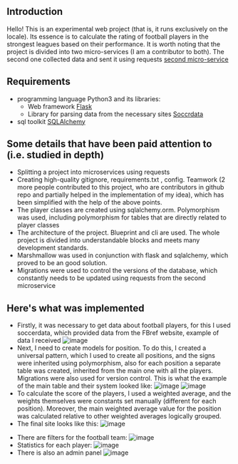 ## Introduction
Hello! This is an experimental web project (that is, it runs exclusively on the locale).  Its essence is to calculate the rating of football players in the strongest leagues based on their performance. It is worth noting that the project is divided into two micro-services (I am a contributor to both). The second one collected data and sent it using requests [second micro-service](https://github.com/Sashkhalimov/player-score-data-collection/tree/main)

## Requirements
* programming language Python3 and its libraries:
  + Web framework [Flask](https://flask.palletsprojects.com/en/3.0.x/)
  + Library for parsing data from the necessary sites [Soccrdata](https://soccerdata.readthedocs.io/en/latest/intro.html)
* sql toolkit [SQLAlchemy](https://www.sqlalchemy.org)

## Some details that have been paid attention to (i.e. studied in depth)
- Splitting a project into microservices using requests
- Creating high-quality gitignore, requirements.txt , config. Teamwork (2 more people contributed to this project, who are contributors in github repo and partially helped in the implementation of my idea), which has been simplified with the help of the above points.
- The player classes are created using sqlalchemy.orm. Polymorphism was used, including polymorphism for tables that are directly related to player classes
- The architecture of the project. Blueprint and cli are used. The whole project is divided into understandable blocks and meets many development standards.
- Marshmallow was used in conjunction with flask and sqlalchemy, which proved to be an good solution.
- Migrations were used to control the versions of the database, which constantly needs to be updated using requests from the second microservice

## Here's what was implemented
* Firstly, it was necessary to get data about football players, for this I used soccerdata, which provided data from the FBref website, example of data I received ![image](https://github.com/KirillKlem/player-score-web/assets/57907908/b8066471-0bdb-4a5c-924c-6734cbff45fa)
* Next, I need to create models for position. To do this, I created a universal pattern, which I used to create all positions, and the signs were inherited using polymorphism, also for each position a separate table was created, inherited from the main one with all the players. Migrations were also used for version control. This is what the example of the main table and their system looked like: ![image](https://github.com/KirillKlem/player-score-web/assets/57907908/5d6a52b4-3c0a-4857-8cba-ea3a95128a9b) ![image](https://github.com/KirillKlem/player-score-web/assets/57907908/cd27675c-e91e-4a40-81f6-6dcb3ca6f791)
* To calculate the score of the players, I used a weighted average, and the weights themselves were constants set manually (different for each position). Moreover, the main weighted average value for the position was calculated relative to other weighted averages logically grouped.
* The final site looks like this:
![image](https://github.com/KirillKlem/player-score-web/assets/57907908/3becc2b9-c9a0-4da0-9a20-7481e090741a)
+ There are filters for the football team: ![image](https://github.com/KirillKlem/player-score-web/assets/57907908/6d9e5392-4941-4bd5-bd05-81c40cfe8c9c)
+ Statistics for each player: ![image](https://github.com/KirillKlem/player-score-web/assets/57907908/c346a5f7-b334-4bc5-85a6-9e99ecf7dc96)
+ There is also an admin panel ![image](https://github.com/KirillKlem/player-score-web/assets/57907908/beb847e1-1e88-4a04-988b-d85af6c7544e)


